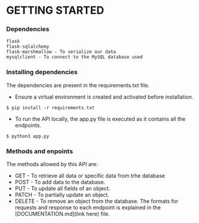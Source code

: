 # GETTING STARTED
### Dependencies
```
flask
flask-sqlalchemy
flask-marshmallow - To serialize our data
mysqlclient - To connect to the MySQL database used
```
### Installing dependencies
The dependencies are present in the requirements.txt file.
- Ensure a virtual environment is created and activated before installation.
```
$ pip install -r requirements.txt
```
- To run the API locally, the app.py file is executed as it contains all the endpoints.
```
$ python3 app.py
```
### Methods and enpoints
The methods allowed by this API are:
- GET - To retrieve all data or specific data from trhe database
- POST - To add data to the database.
- PUT - To update all fields of an object.
- PATCH - To partially update an object.
- DELETE - To remove an object from the database.
The formats for requests and response to each endpoint is explained in the [DOCUMENTATION.md](link here) file.
